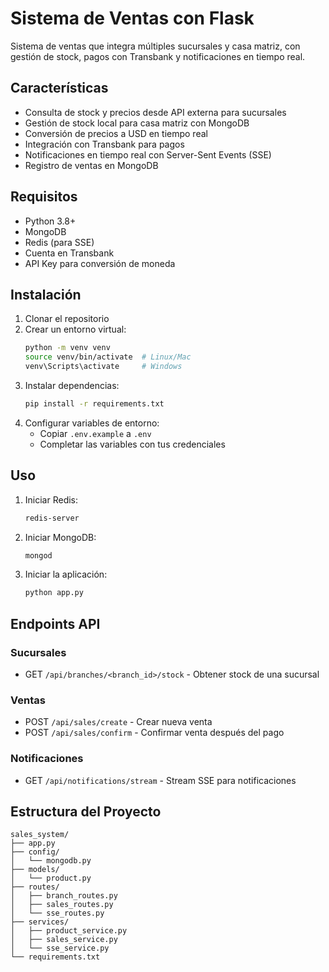 # Sistema de Ventas con Flask

Sistema de ventas que integra múltiples sucursales y casa matriz, con gestión de stock, pagos con Transbank y notificaciones en tiempo real.

## Características

- Consulta de stock y precios desde API externa para sucursales
- Gestión de stock local para casa matriz con MongoDB
- Conversión de precios a USD en tiempo real
- Integración con Transbank para pagos
- Notificaciones en tiempo real con Server-Sent Events (SSE)
- Registro de ventas en MongoDB

## Requisitos

- Python 3.8+
- MongoDB
- Redis (para SSE)
- Cuenta en Transbank
- API Key para conversión de moneda

## Instalación

1. Clonar el repositorio
2. Crear un entorno virtual:
   ```bash
   python -m venv venv
   source venv/bin/activate  # Linux/Mac
   venv\Scripts\activate     # Windows
   ```
3. Instalar dependencias:
   ```bash
   pip install -r requirements.txt
   ```
4. Configurar variables de entorno:
   - Copiar `.env.example` a `.env`
   - Completar las variables con tus credenciales

## Uso

1. Iniciar Redis:
   ```bash
   redis-server
   ```

2. Iniciar MongoDB:
   ```bash
   mongod
   ```

3. Iniciar la aplicación:
   ```bash
   python app.py
   ```

## Endpoints API

### Sucursales
- GET `/api/branches/<branch_id>/stock` - Obtener stock de una sucursal

### Ventas
- POST `/api/sales/create` - Crear nueva venta
- POST `/api/sales/confirm` - Confirmar venta después del pago

### Notificaciones
- GET `/api/notifications/stream` - Stream SSE para notificaciones

## Estructura del Proyecto

```
sales_system/
├── app.py
├── config/
│   └── mongodb.py
├── models/
│   └── product.py
├── routes/
│   ├── branch_routes.py
│   ├── sales_routes.py
│   └── sse_routes.py
├── services/
│   ├── product_service.py
│   ├── sales_service.py
│   └── sse_service.py
└── requirements.txt
``` 